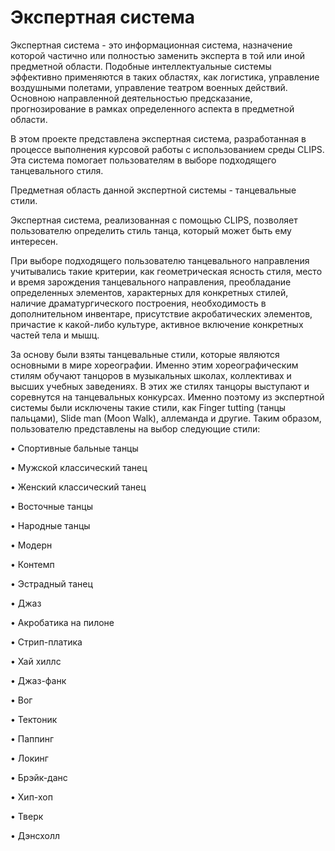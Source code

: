 # Экспертная система
Экспертная система - это информационная система, назначение которой частично или полностью заменить эксперта в той или иной предметной области. Подобные интеллектуальные системы эффективно применяются в таких областях, как логистика, управление воздушными полетами, управление театром военных действий. Основною направленной деятельностью предсказание, прогнозирование в рамках определенного аспекта в предметной области.

В этом проекте представлена экспертная система, разработанная в процессе выполнения курсовой работы с использованием среды CLIPS. Эта система помогает пользователям в выборе подходящего танцевального стиля.

Предметная область данной экспертной системы - танцевальные стили.

Экспертная система, реализованная с помощью CLIPS, позволяет пользователю определить стиль танца, который может быть ему интересен.

При выборе подходящего пользователю танцевального направления учитывались такие критерии, как геометрическая ясность стиля, место и время зарождения танцевального направления, преобладание определенных элементов, характерных для конкретных стилей, наличие драматургического построения, необходимость в дополнительном инвентаре, присутствие акробатических элементов, причастие к какой-либо культуре, активное включение конкретных частей тела и мышц.

За основу были взяты танцевальные стили, которые являются основными в мире хореографии. Именно этим хореографическим стилям обучают танцоров в музыкальных школах, коллективах и высших учебных заведениях. В этих же стилях танцоры выступают и соревнутся на танцевальных конкурсах. Именно поэтому из экспертной системы были исключены такие стили, как Finger tutting (танцы пальцами), Slide man (Moon Walk), аллеманда и другие. Таким образом, пользователю представлены на выбор следующие стили:


• Спортивные бальные танцы

• Мужской классический танец

• Женский классический танец

• Восточные танцы

• Народные танцы

• Модерн

• Контемп

• Эстрадный танец

• Джаз

• Акробатика на пилоне

• Стрип-платика

• Хай хиллс

• Джаз-фанк

• Вог

• Тектоник

• Паппинг

• Локинг

• Брэйк-данс

• Хип-хоп

• Тверк

• Дэнсхолл
